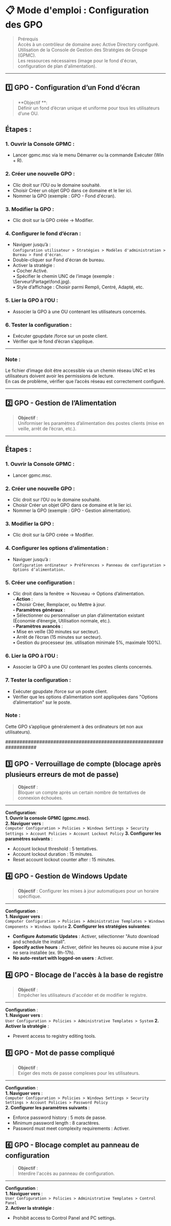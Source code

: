 # 📋 Mode d'emploi : Configuration des GPO  
>Prérequis  
Accès à un contrôleur de domaine avec Active Directory configuré.  
Utilisation de la Console de Gestion des Stratégies de Groupe (GPMC).  
Les ressources nécessaires (image pour le fond d'écran, configuration de plan d'alimentation).  
---
## :one: GPO - Configuration d’un Fond d’écran  
>**Objectif **:  
Définir un fond d’écran unique et uniforme pour tous les utilisateurs d’une OU.  

## Étapes :  
### 1. Ouvrir la Console GPMC :  

- Lancer gpmc.msc via le menu Démarrer ou la commande Exécuter (Win + R).  

### 2. Créer une nouvelle GPO :

- Clic droit sur l’OU ou le domaine souhaité.  
- Choisir Créer un objet GPO dans ce domaine et le lier ici.  
- Nommer la GPO (exemple : GPO - Fond d'écran).  
### 3. Modifier la GPO :

- Clic droit sur la GPO créée -> Modifier.   
### 4. Configurer le fond d’écran :  

- Naviguer jusqu’à :  
`Configuration utilisateur > Stratégies > Modèles d'administration > Bureau > Fond d'écran.`
- Double-cliquer sur Fond d'écran de bureau.  
- Activer la stratégie :  
• Cocher Activé.  
• Spécifier le chemin UNC de l’image (exemple : \\Serveur\Partage\fond.jpg).  
• Style d’affichage : Choisir parmi Rempli, Centré, Adapté, etc.  
### 5. Lier la GPO à l’OU :  
 
- Associer la GPO à une OU contenant les utilisateurs concernés.  
### 6. Tester la configuration :   

- Exécuter gpupdate /force sur un poste client.  
- Vérifier que le fond d’écran s’applique.   
---  
### Note :  

Le fichier d’image doit être accessible via un chemin réseau UNC et les utilisateurs doivent avoir les permissions de lecture.  
En cas de problème, vérifier que l’accès réseau est correctement configuré.

---
## :two: GPO - Gestion de l’Alimentation
>**Objectif** :  
Uniformiser les paramètres d’alimentation des postes clients (mise en veille, arrêt de l’écran, etc.).
---

## Étapes :  
### 1. Ouvrir la Console GPMC :  

- Lancer gpmc.msc.  
### 2. Créer une nouvelle GPO :  

- Clic droit sur l’OU ou le domaine souhaité.  
- Choisir Créer un objet GPO dans ce domaine et le lier ici.  
- Nommer la GPO (exemple : GPO - Gestion alimentation).  
### 3. Modifier la GPO :  

- Clic droit sur la GPO créée -> Modifier.  
### 4. Configurer les options d’alimentation :  

- Naviguer jusqu’à :  
`Configuration ordinateur > Préférences > Panneau de configuration > Options d’alimentation.`  
### 5. Créer une configuration :  

- Clic droit dans la fenêtre -> Nouveau -> Options d’alimentation.  
**- Action** :  
• Choisir Créer, Remplacer, ou Mettre à jour.  
**- Paramètres généraux** :  
• Sélectionner ou personnaliser un plan d’alimentation existant (Économie d’énergie, Utilisation normale, etc.).  
**- Paramètres avancés** :  
• Mise en veille (30 minutes sur secteur).  
• Arrêt de l’écran (15 minutes sur secteur).  
• Gestion du processeur (ex. utilisation minimale 5%, maximale 100%).  
### 6. Lier la GPO à l’OU :  

- Associer la GPO à une OU contenant les postes clients concernés.  
### 7. Tester la configuration :

- Exécuter gpupdate /force sur un poste client.  
- Vérifier que les options d’alimentation sont appliquées dans "Options d’alimentation" sur le poste.  
### Note :  
Cette GPO s’applique généralement à des ordinateurs (et non aux utilisateurs).  





###################################################################




 
## :three: GPO - Verrouillage de compte (blocage après plusieurs erreurs de mot de passe)  
>**Objectif** :  
Bloquer un compte après un certain nombre de tentatives de connexion échouées.  
---
**Configuration**:  
**1. Ouvrir la console GPMC (gpmc.msc).**  
**2. Naviguer vers** :  
`Computer Configuration > Policies > Windows Settings > Security Settings > Account Policies > Account Lockout Policy`
**3. Configurer les paramètres suivants** :  
- Account lockout threshold : 5 tentatives.  
- Account lockout duration : 15 minutes.  
- Reset account lockout counter after : 15 minutes.
  
## :four: GPO - Gestion de Windows Update
>**Objectif** :
Configurer les mises à jour automatiques pour un horaire spécifique.
---
**Configuration** :  
**1. Naviguer vers** :  
`Computer Configuration > Policies > Administrative Templates > Windows Components > Windows Update` 
**2. Configurer les stratégies suivantes**:  
- **Configure Automatic Updates** : Activer, sélectionner "Auto download and schedule the install".  
- **Specify active hours** : Activer, définir les heures où aucune mise à jour ne sera installée (ex. 9h-17h).  
- **No auto-restart with logged-on users** : Activer.
  
## :four: GPO - Blocage de l'accès à la base de registre  
>**Objectif** :  
Empêcher les utilisateurs d'accéder et de modifier le registre.
---  
**Configuration** :  
**1. Naviguer vers** :  
`User Configuration > Policies > Administrative Templates > System`
**2. Activer la stratégie** :  
- Prevent access to registry editing tools.

## :five: GPO - Mot de passe compliqué  
>**Objectif** :  
Exiger des mots de passe complexes pour les utilisateurs.
---  
**Configuration** :  
**1. Naviguer vers** :  
`Computer Configuration > Policies > Windows Settings > Security Settings > Account Policies > Password Policy`  
**2. Configurer les paramètres suivants** :  
- Enforce password history : 5 mots de passe.  
- Minimum password length : 8 caractères.  
- Password must meet complexity requirements : Activer.  

## :six: GPO - Blocage complet au panneau de configuration  
>**Objectif** :  
Interdire l'accès au panneau de configuration.
---  

**Configuration** :  
**1. Naviguer vers** :  
`User Configuration > Policies > Administrative Templates > Control Panel`  
**2. Activer la stratégie** :  
- Prohibit access to Control Panel and PC settings.  
